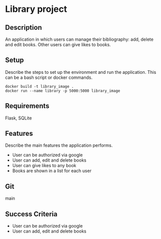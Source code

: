 # Library project

## Description

An application in which users can manage their bibliography: add, delete and edit books. Other users can give likes to books.

## Setup

Describe the steps to set up the environment and run the application. This can be a bash script or docker commands.

```
docker build -t library_image .
docker run --name library -p 5000:5000 library_image

```

## Requirements

Flask, SQLite

## Features

Describe the main features the application performs.

* User can be authorized via google
* User can add, edit and delete books
* User can give likes to any book
* Books are shown in a list for each user 

## Git

main

## Success Criteria

* User can be authorized via google
* User can add, edit and delete books

